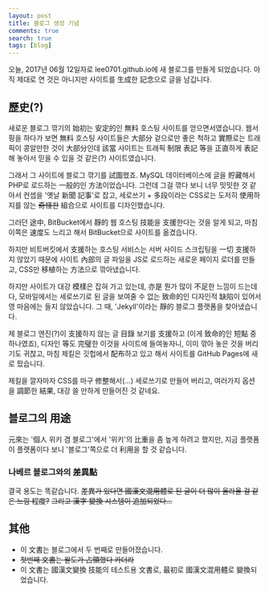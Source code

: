```yaml
---
layout: post
title: 블로그 생성 기념
comments: true
search: true
tags: [blog]
---
```


오늘, 2017년 06월 12일자로 lee0701.github.io에 새 블로그를 만들게 되었습니다. 아직 제대로 연 것은 아니지만 사이트를 生成한 記念으로 글을 남깁니다.

## 歷史(?)
새로운 블로그 깎기의 始初는 安定的인 無料 호스팅 사이트를 얻으면서였습니다. 웹서핑을 하다가 보면 無料 호스팅 사이트들은 大部分 겉으로만 좋은 척하고 實際로는 트래픽이 콩알만한 것이 大部分인데 該當 사이트는 트래픽 制限 表記 等을 正直하게 表記해 놓아서 믿을 수 있을 것 같은(?) 사이트였습니다.

그래서 그 사이트에 블로그 깎기를 試圖했죠. MySQL 데이터베이스에 글을 貯藏해서 PHP로 로드하는 一般的인 方法이었습니다. 그런데 그걸 깎다 보니 너무 밋밋한 것 같아서 컨셉을 '옛날 新聞 記事'로 잡고, 세로쓰기 + 多段이라는 CSS로는 도저히 使用하지를 않는 ~~奇怪한~~ 組合으로 사이트를 디자인했습니다.

그러던 途中, BitBucket에서 靜的 웹 호스팅 技能을 支援한다는 것을 알게 되고, 마침 이쪽은 速度도 느리고 해서 BitBucket으로 사이트를 옮겼습니다.

하지만 비트버킷에서 支援하는 호스팅 서비스는 서버 사이드 스크립팅을 一切 支援하지 않았기 때문에 사이트 內部의 글 파일을 JS로 로드하는 새로운 페이지 로더를 만들고, CSS만 移植하는 方法으로 깎아냈습니다.

하지만 사이트가 대강 模樣은 잡혀 가고 있는데, 亦是 뭔가 많이 不足한 느낌이 드는데다, 모바일에서는 세로쓰기로 된 글을 보여줄 수 없는 致命的인 디자인적 缺陷이 있어서 영 마음에는 들지 않았습니다. 그 때, 'Jekyll'이라는 靜的 블로그 플랫폼을 찾아냈습니다.

제 블로그 엔진(?)이 支援하지 않는 글 目錄 보기를 支援하고 (이게 致命的인 短點 중 하나였죠), 디자인 等도 完璧한 이것을 사이트에 들여놓자니, 이미 깎아 놓은 것을 버리기도 귀찮고, 마침 제킬은 깃헙에서 配布하고 있고 해서 사이트를 GitHub Pages에 새로 팠습니다.

제킬을 깔자마자 CSS를 마구 修整해서(...) 세로쓰기로 만들어 버리고, 여러가지 옵션을 調節한 結果, 대강 쓸 만하게 만들어진 것 같네요.

## 블로그의 用途
元來는 '個人 위키 겸 블로그'에서 '위키'의 比重을 좀 높게 하려고 했지만, 지금 플랫폼이 플랫폼이다 보니 '블로그'쪽으로 더 利用을 할 것 같습니다.

### 나베르 블로그와의 差異點
결국 용도는 똑같습니다. ~~差異가 있다면 國漢文混用體로 된 글이 더 많이 올라올 걸 같은 느낌 程度?~~ ~~그리고 漢字 變換 시스템이 追加되었다...~~

## 其他
* 이 文書는 블로그에서 두 번째로 만들어졌습니다.
* ~~첫번째 文書는 왈도가 占領했다 카더라~~
* 이 文書는 國漢文變換 技能의 테스트용 文書로, 最初로 國漢文混用體로 變換되었습니다.
